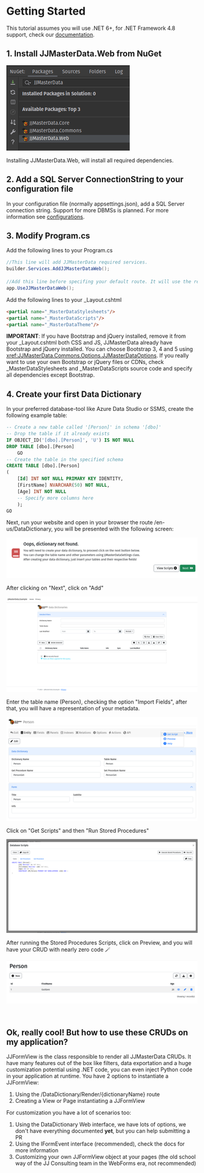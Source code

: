 # Getting Started

This tutorial assumes you will use .NET 6+, for .NET Framework 4.8 support,
check our [documentation](miscellaneous/netframework.md).

## 1. Install JJMasterData.Web from NuGet
![JJMasterData Nuget](../media/NuGet.png)

Installing JJMasterData.Web, will install all required dependencies.

## 2. Add a SQL Server ConnectionString to your configuration file
In your configuration file (normally appsettings.json), add a SQL Server connection string. Support for more DBMSs is planned. For more information see [configurations](configurations.md).

## 3. Modify Program.cs
Add the following lines to your Program.cs
```csharp
//This line will add JJMasterData required services.
builder.Services.AddJJMasterDataWeb();

//Add this line before specifing your default route. It will use the required services and add the RCL routes.
app.UseJJMasterDataWeb();
```

Add the following lines to your _Layout.cshtml <head>
```html
<partial name="_MasterDataStylesheets"/>
<partial name="_MasterDataScripts"/>
<partial name="_MasterDataTheme"/>
```
**IMPORTANT**: If you have Bootstrap and jQuery installed, remove it from your _Layout.cshtml both CSS and JS,
JJMasterData already have Bootstrap and jQuery installed. You can choose Bootstrap 3, 4 and 5 using <xref:JJMasterData.Commons.Options.JJMasterDataOptions>.
If you really want to use your own Bootstrap or jQuery files or CDNs, check _MasterDataStylesheets and _MasterDataScripts source code and specify all dependencies except Bootstrap.

## 4. Create your first Data Dictionary
In your preferred database-tool like Azure Data Studio or SSMS, create the following example table:
```sql
-- Create a new table called '[Person]' in schema '[dbo]'
-- Drop the table if it already exists
IF OBJECT_ID('[dbo].[Person]', 'U') IS NOT NULL
DROP TABLE [dbo].[Person]
    GO
-- Create the table in the specified schema
CREATE TABLE [dbo].[Person]
(
    [Id] INT NOT NULL PRIMARY KEY IDENTITY,
    [FirstName] NVARCHAR(50) NOT NULL,
    [Age] INT NOT NULL
    -- Specify more columns here
    );
GO
```
Next, run your website and open in your browser the route /en-us/DataDictionary,
you will be presented with the following screen:

![DataDictionary Not Found](../media/DataDictionaryNotFound.png)

After clicking on "Next", click on "Add"

![DataDictionaries Home](../media/DataDictionariesHome.png)

Enter the table name (Person), checking the option "Import Fields", after that, you will have a representation of your metadata.

![Person Data Dictionary](../media/PersonDataDictionary.png)

Click on "Get Scripts" and then "Run Stored Procedures"

![Person Scripts.png](../media/PersonScripts.png)

After running the Stored Procedures Scripts, click on Preview, and you will have your CRUD with nearly zero code 🪄

![Person CRUD](../media/PersonCRUD.png)

<br>

## Ok, really cool! But how to use these CRUDs on my application?
JJFormView is the class responsible to render all JJMasterData CRUDs. It have many features out of the box like filters, data exportation and
a huge customization potential using .NET code, you can even inject Python code in your application at runtime.
You have 2 options to instantiate a JJFormView:

1. Using the /DataDictionary/Render/{dictionaryName} route
2. Creating a View or Page instantiating a JJFormView

For customization you have a lot of scenarios too:
1. Using the DataDictionary Web interface, we have lots of options, we don't have everything documented **yet**, but you can help submitting a PR
2. Using the IFormEvent interface (recommended), check the docs for more information
3. Customizing your own JJFormView object at your pages (the old school way of the JJ Consulting team in the WebForms era, not recommended)